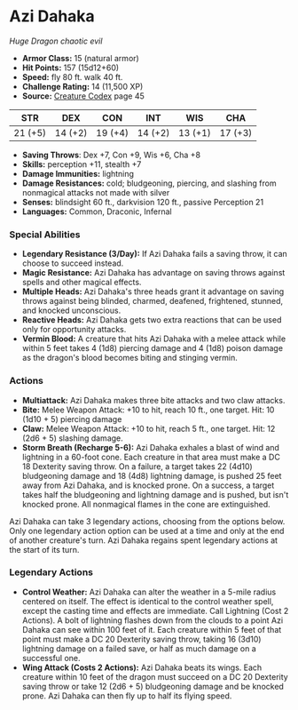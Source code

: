 # Azi Dahaka

*Huge* *Dragon* *chaotic evil*

- **Armor Class:** 15 (natural armor)
- **Hit Points:** 157 (15d12+60)
- **Speed:** fly 80 ft. walk 40 ft.
- **Challenge Rating:** 14 (11,500 XP)
- **Source:** [Creature Codex](https://koboldpress.com/kpstore/product/creature-codex-for-5th-edition-dnd) page 45

| STR | DEX | CON | INT | WIS | CHA |
| --- | --- | --- | --- | --- | --- |
| 21 (+5) | 14 (+2) | 19 (+4) | 14 (+2) | 13 (+1) | 17 (+3) |

- **Saving Throws**: Dex +7, Con +9, Wis +6, Cha +8
- **Skills:** perception +11, stealth +7
- **Damage Immunities:** lightning
- **Damage Resistances:** cold; bludgeoning, piercing, and slashing from nonmagical attacks not made with silver
- **Senses:** blindsight 60 ft., darkvision 120 ft., passive Perception 21
- **Languages:** Common, Draconic, Infernal

### Special Abilities

- **Legendary Resistance (3/Day):** If Azi Dahaka fails a saving throw, it can choose to succeed instead.
- **Magic Resistance:** Azi Dahaka has advantage on saving throws against spells and other magical effects.
- **Multiple Heads:** Azi Dahaka's three heads grant it advantage on saving throws against being blinded, charmed, deafened, frightened, stunned, and knocked unconscious.
- **Reactive Heads:** Azi Dahaka gets two extra reactions that can be used only for opportunity attacks.
- **Vermin Blood:** A creature that hits Azi Dahaka with a melee attack while within 5 feet takes 4 (1d8) piercing damage and 4 (1d8) poison damage as the dragon's blood becomes biting and stinging vermin.

### Actions

- **Multiattack:** Azi Dahaka makes three bite attacks and two claw attacks.
- **Bite:** Melee Weapon Attack: +10 to hit, reach 10 ft., one target. Hit: 10 (1d10 + 5) piercing damage
- **Claw:** Melee Weapon Attack: +10 to hit, reach 5 ft., one target. Hit: 12 (2d6 + 5) slashing damage.
- **Storm Breath (Recharge 5-6):** Azi Dahaka exhales a blast of wind and lightning in a 60-foot cone. Each creature in that area must make a DC 18 Dexterity saving throw. On a failure, a target takes 22 (4d10) bludgeoning damage and 18 (4d8) lightning damage, is pushed 25 feet away from Azi Dahaka, and is knocked prone. On a success, a target takes half the bludgeoning and lightning damage and is pushed, but isn't knocked prone. All nonmagical flames in the cone are extinguished.

Azi Dahaka can take 3 legendary actions, choosing from the options below. Only one legendary action option can be used at a time and only at the end of another creature's turn. Azi Dahaka regains spent legendary actions at the start of its turn.

### Legendary Actions

- **Control Weather:** Azi Dahaka can alter the weather in a 5-mile radius centered on itself. The effect is identical to the control weather spell, except the casting time and effects are immediate. Call Lightning (Cost 2 Actions). A bolt of lightning flashes down from the clouds to a point Azi Dahaka can see within 100 feet of it. Each creature within 5 feet of that point must make a DC 20 Dexterity saving throw, taking 16 (3d10) lightning damage on a failed save, or half as much damage on a successful one.
- **Wing Attack (Costs 2 Actions):** Azi Dahaka beats its wings. Each creature within 10 feet of the dragon must succeed on a DC 20 Dexterity saving throw or take 12 (2d6 + 5) bludgeoning damage and be knocked prone. Azi Dahaka can then fly up to half its flying speed.
